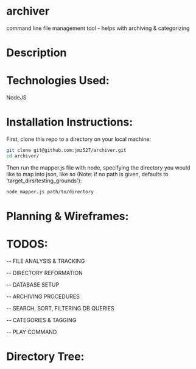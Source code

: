 # archiver
command line file management tool - helps with archiving &amp; categorizing

# Description

# Technologies Used:

NodeJS

# Installation Instructions:

First, clone this repo to a directory on your local machine:

```sh
git clone git@github.com:jmz527/archiver.git
cd archiver/
```

Then run the mapper.js file with node, specifying the directory you would like to map into json, like so (Note: if no path is given, defaults to 'target_dirs/testing_grounds'):

```sh
node mapper.js path/to/directory
```

# Planning & Wireframes:


# TODOS:


-- FILE ANALYSIS & TRACKING

-- DIRECTORY REFORMATION

-- DATABASE SETUP

-- ARCHIVING PROCEDURES

-- SEARCH, SORT, FILTERING DB QUERIES

-- CATEGORIES & TAGGING

-- PLAY COMMAND



# Directory Tree: